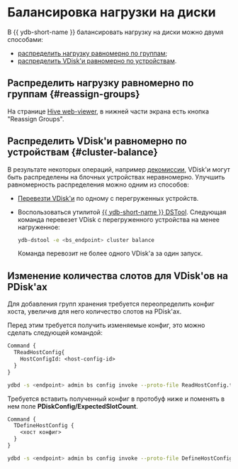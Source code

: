 # Балансировка нагрузки на диски

В {{ ydb-short-name }} балансировать нагрузку на диски можно двумя способами:

* [распределить нагрузку равномерно по группам](#reassign-groups);
* [распределить VDisk'и равномерно по устройствам](#cluster-balance).

## Распределить нагрузку равномерно по группам {#reassign-groups}

На странице [Hive web-viewer](../../reference/embedded-ui/hive.md#reassign_groups), в нижней части экрана есть кнопка "Reassign Groups".

## Распределить VDisk'и равномерно по устройствам {#cluster-balance}

В результате некоторых операций, например [декомиссии](../../administration/decommissioning.md), VDisk'и могут быть распределены на блочных устройствах неравномерно. Улучшить равномерность распределения можно одним из способов:

* [Перевезти VDisk'и](moving_vdisks.md#moving_vdisk) по одному с перегруженных устройств.
* Воспользоваться утилитой [{{ ydb-short-name }} DSTool](../../reference/ydb-dstool/index.md). Следующая команда перевезет VDisk с перегруженного устройства на менее нагруженное:

    ```bash
    ydb-dstool -e <bs_endpoint> cluster balance
    ```

    Команда перевозит не более одного VDisk'а за один запуск.

## Изменение количествa слотов для VDisk'ов на PDisk'ах

Для добавления групп хранения требуется переопределить конфиг хоста, увеличив для него количество слотов на PDisk'ах.

Перед этим требуется получить изменяемые конфиг, это можно сделать следующей командой:

```proto
Command {
  TReadHostConfig{
    HostConfigId: <host-config-id>
  }
}
```

```bash
ydbd -s <endpoint> admin bs config invoke --proto-file ReadHostConfig.txt
```

Требуется вставить полученный конфиг в протобуф ниже и поменять в нем поле **PDiskConfig/ExpectedSlotCount**.

```proto
Command {
  TDefineHostConfig {
    <хост конфиг>
  }
}
```

```bash
ydbd -s <endpoint> admin bs config invoke --proto-file DefineHostConfig.txt
```
